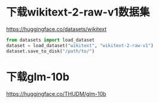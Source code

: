 # 下载wikitext-2-raw-v1数据集
https://huggingface.co/datasets/wikitext
```py
from datasets import load_dataset
dataset = load_dataset("wikitext", "wikitext-2-raw-v1")
dataset.save_to_disk("/path/to/")
```

# 下载glm-10b
https://huggingface.co/THUDM/glm-10b